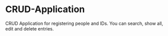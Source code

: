 # CRUD-Application
CRUD Application for registering people and IDs. You can search, show all, edit and delete entries.
